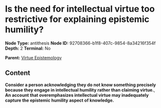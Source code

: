 # Is the need for intellectual virtue too restrictive for explaining epistemic humility?

**Node Type:** antithesis
**Node ID:** 92708366-b1f8-407c-9854-8a34216f354f
**Depth:** 2
**Terminal:** No

**Parent:** [Virtue Epistemology](virtue-epistemology.md)

## Content

**Consider a person acknowledging they do not know something precisely because they engage in intellectual humility rather than claiming virtue.**, **An account that overemphasizes intellectual virtue may inadequately capture the epistemic humility aspect of knowledge.**
